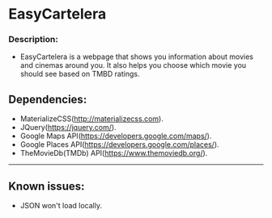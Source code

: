 # EasyCartelera

### Description:

- EasyCartelera is a webpage that shows you information about movies and cinemas around you. It also helps you choose which movie you should see based on TMBD ratings.

## Dependencies:

- MaterializeCSS(http://materializecss.com).
- JQuery(https://jquery.com/).
- Google Maps API(https://developers.google.com/maps/).
- Google Places API(https://developers.google.com/places/).
- TheMovieDb(TMDb) API(https://www.themoviedb.org/).

***

## Known issues:

- JSON won't load locally.
